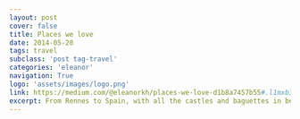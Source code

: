 ```yaml
---
layout: post
cover: false
title: Places we love
date: 2014-05-20
tags: travel
subclass: 'post tag-travel'
categories: 'eleanor'
navigation: True
logo: 'assets/images/logo.png'
link: https://medium.com/@eleanorkh/places-we-love-d1b8a7457b55#.l1mxb3xue
excerpt: From Rennes to Spain, with all the castles and baguettes in between
---
```

